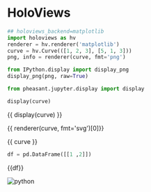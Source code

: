 # HoloViews

```python
## holoviews_backend=matplotlib
import holoviews as hv
renderer = hv.renderer('matplotlib')
curve = hv.Curve(([1, 2, 3], [5, 1, 3]))
png, info = renderer(curve, fmt='png')

from IPython.display import display_png
display_png(png, raw=True)
```

```python
from pheasant.jupyter.display import display

display(curve)
```

{{ display(curve) }}

{{ renderer(curve, fmt='svg')[0]}}

{{ curve }}

```python
df = pd.DataFrame([[1 ,2]])
```

{{df}}

![python](hello.func)

